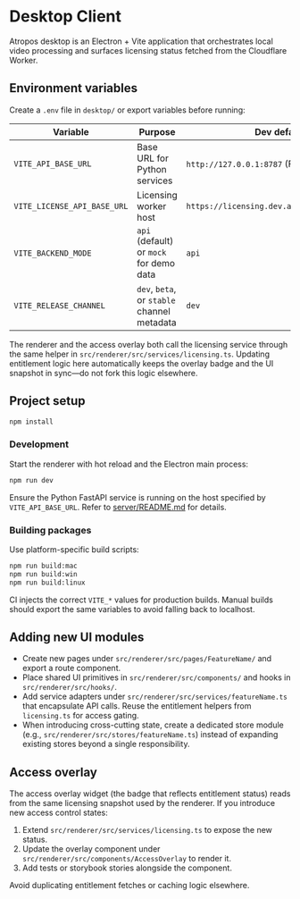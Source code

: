 # Desktop Client

Atropos desktop is an Electron + Vite application that orchestrates local video processing and surfaces licensing status fetched from the Cloudflare Worker.

## Environment variables

Create a `.env` file in `desktop/` or export variables before running:

| Variable | Purpose | Dev default | Production guidance |
| --- | --- | --- | --- |
| `VITE_API_BASE_URL` | Base URL for Python services | `http://127.0.0.1:8787` (FastAPI dev server) | Set to hosted API (`https://api.atropos.dev`/`.com`). Never ship with `localhost`. |
| `VITE_LICENSE_API_BASE_URL` | Licensing worker host | `https://licensing.dev.atropos.workers.dev` | Use production worker host. |
| `VITE_BACKEND_MODE` | `api` (default) or `mock` for demo data | `api` | Leave unset in packaged builds. |
| `VITE_RELEASE_CHANNEL` | `dev`, `beta`, or `stable` channel metadata | `dev` | Set via CI during release pipelines. |

The renderer and the access overlay both call the licensing service through the same helper in `src/renderer/src/services/licensing.ts`. Updating entitlement logic here automatically keeps the overlay badge and the UI snapshot in sync—do not fork this logic elsewhere.

## Project setup

```bash
npm install
```

### Development

Start the renderer with hot reload and the Electron main process:

```bash
npm run dev
```

Ensure the Python FastAPI service is running on the host specified by `VITE_API_BASE_URL`. Refer to [server/README.md](../server/README.md) for details.

### Building packages

Use platform-specific build scripts:

```bash
npm run build:mac
npm run build:win
npm run build:linux
```

CI injects the correct `VITE_*` values for production builds. Manual builds should export the same variables to avoid falling back to localhost.

## Adding new UI modules

- Create new pages under `src/renderer/src/pages/FeatureName/` and export a route component.
- Place shared UI primitives in `src/renderer/src/components/` and hooks in `src/renderer/src/hooks/`.
- Add service adapters under `src/renderer/src/services/featureName.ts` that encapsulate API calls. Reuse the entitlement helpers from `licensing.ts` for access gating.
- When introducing cross-cutting state, create a dedicated store module (e.g., `src/renderer/src/stores/featureName.ts`) instead of expanding existing stores beyond a single responsibility.

## Access overlay

The access overlay widget (the badge that reflects entitlement status) reads from the same licensing snapshot used by the renderer. If you introduce new access control states:

1. Extend `src/renderer/src/services/licensing.ts` to expose the new status.
2. Update the overlay component under `src/renderer/src/components/AccessOverlay` to render it.
3. Add tests or storybook stories alongside the component.

Avoid duplicating entitlement fetches or caching logic elsewhere.
